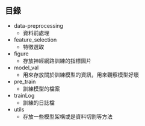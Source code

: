 ## 目錄
- data-preprocessing 
    - 資料前處理
- feature_selection
    - 特徵選取
- figure
    - 存放神經網路訓練的指標圖片
- model_val
    - 用來存放關於訓練模型的資訊，用來觀察模型好壞
- pre_train
    - 訓練模型的檔案
- trainLog
    - 訓練的日誌檔
- utils
    - 存放一些模型架構或是資料切割等方法